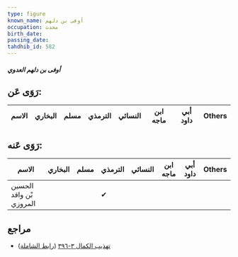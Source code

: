 ```yaml
---
type: figure
known_name: أوفى بن دلهم
occupation: محدث
birth_date:
passing_date:
tahdhib_id: 582
---
```

##### أوفى بن دلهم العدوي

## رَوَى عَن:
| الاسم | البخاري | مسلم | الترمذي | النسائي | ابن ماجه | أبي داود | Others |
| ----- | ------- | ---- | ------- | ------- | -------- | -------- | ------ |
## رَوَى عَنه:
| الاسم                   | البخاري | مسلم | الترمذي | النسائي | ابن ماجه | أبي داود | Others |
| ----------------------- | ------- | ---- | ------- | ------- | -------- | -------- | ------ |
| الحسين بْن واقد المروزي |         |      | ✔       |         |          |          |        |
## مراجع
- [تهذيب الكمال ٣-٣٩٦](obsidian://open?vault=Tahdhib-al-Kamal&file=Figures/٥٨٢-أوفى%20بن%20دلهم%20العدوي) ([رابط الشاملة](https://shamela.ws/book/3722/1410))